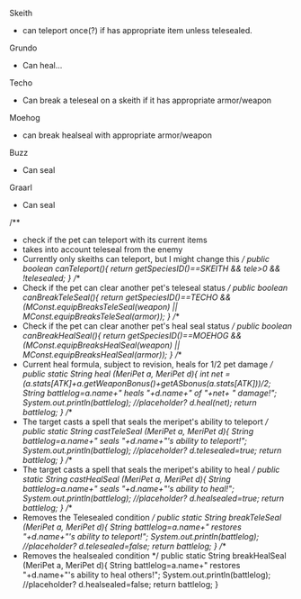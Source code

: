 Skeith
- can teleport once(?) if has appropriate item unless telesealed.

Grundo
- Can heal...

Techo
- Can break a teleseal on a skeith if it has appropriate armor/weapon

Moehog
- can break healseal with appropriate armor/weapon

Buzz
- Can seal

Graarl
- Can seal

/**
 * check if the pet can teleport with its current items
 * takes into account teleseal from the enemy
 * Currently only skeiths can teleport, but I might change this
 */
public boolean canTeleport(){
  return getSpeciesID()==SKEITH && tele>0 && !telesealed;
}
/**
 * Check if the pet can clear another pet's teleseal status
 */
public boolean canBreakTeleSeal(){
  return getSpeciesID()==TECHO && (MConst.equipBreaksTeleSeal(weapon) || MConst.equipBreaksTeleSeal(armor));
}
/**
 * Check if the pet can clear another pet's heal seal status
 */
public boolean canBreakHealSeal(){
  return getSpeciesID()==MOEHOG && (MConst.equipBreaksHealSeal(weapon) || MConst.equipBreaksHealSeal(armor));
}
/**
 * Current heal formula, subject to revision, heals for 1/2 pet damage
 */
public static String heal (MeriPet a, MeriPet d){
  int net = (a.stats[ATK]+a.getWeaponBonus()+getASbonus(a.stats[ATK]))/2;
  String battlelog=a.name+" heals "+d.name+" of "+net+
      " damage!";
  System.out.println(battlelog); //placeholder?
  d.heal(net);
  return battlelog;
}
/**
 * The target casts a spell that seals the meripet's ability to teleport
 */
public static String castTeleSeal (MeriPet a, MeriPet d){
  String battlelog=a.name+" seals "+d.name+"'s ability to teleport!";
  System.out.println(battlelog); //placeholder?
  d.telesealed=true;
  return battlelog;
}
/**
 * The target casts a spell that seals the meripet's ability to heal
 */
public static String castHealSeal (MeriPet a, MeriPet d){
  String battlelog=a.name+" seals "+d.name+"'s ability to heal!";
  System.out.println(battlelog); //placeholder?
  d.healsealed=true;
  return battlelog;
}
/**
 * Removes the Telesealed condition
 */
public static String breakTeleSeal (MeriPet a, MeriPet d){
  String battlelog=a.name+" restores "+d.name+"'s ability to teleport!";
  System.out.println(battlelog); //placeholder?
  d.telesealed=false;
  return battlelog;
}
/**
 * Removes the healsealed condition
 */
public static String breakHealSeal (MeriPet a, MeriPet d){
  String battlelog=a.name+" restores "+d.name+"'s ability to heal others!";
  System.out.println(battlelog); //placeholder?
  d.healsealed=false;
  return battlelog;
}
